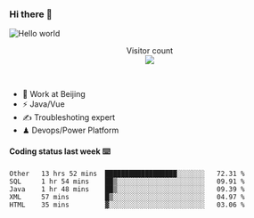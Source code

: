 ### Hi there 👋

<img src="https://raw.githubusercontent.com/sagar-viradiya/sagar-viradiya/master/resources/banner.png" alt="Hello world">
<p align="center"> 
  Visitor count<br/>
  <img src="https://profile-counter.glitch.me/youszoe/count.svg" />
</p>
<br/>

- 🍻 Work at Beijing 
- ⚡  Java/Vue
- ✍️  Troubleshoting expert
- ♟  Devops/Power Platform 

#### Coding status last week ⌨️

<!--START_SECTION:waka-->
```text
Other   13 hrs 52 mins  ██████████████████░░░░░░░   72.31 % 
SQL     1 hr 54 mins    ██▒░░░░░░░░░░░░░░░░░░░░░░   09.91 % 
Java    1 hr 48 mins    ██▒░░░░░░░░░░░░░░░░░░░░░░   09.39 % 
XML     57 mins         █▒░░░░░░░░░░░░░░░░░░░░░░░   04.97 % 
HTML    35 mins         ▓░░░░░░░░░░░░░░░░░░░░░░░░   03.06 % 
```
<!--END_SECTION:waka-->

<br/>
<center><img src="http://ghchart.rshah.org/409ba5/yousazoe" alt="" /></center>


